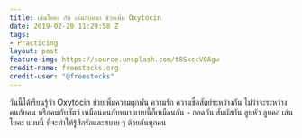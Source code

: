 ```yaml
---
title: เล่นโยคะ กับ เล่นกับหมา ช่วยเพิ่ม Oxytocin
date: 2019-02-20 11:29:58 Z
tags:
- Practicing
layout: post
feature-img: https://source.unsplash.com/t8SxccV0Agw
credit-name: freestocks.org
credit-user: "@freestocks"
---
```


วันนี้ได้เรียนรู้ว่า Oxytocin ช่วยเพิ่มความผูกพัน ความรัก ความซื่อสัตย์ระหว่างกัน ไม่ว่าจะระหว่างคนกับคน หรือคนกับสัตว์ เหมือนคนกับหมา แบบนี้ก็เหมือนกัน - กอดกัน สัมผัสกัน ลูบหัว ลูบคอ เล่นโยคะ แบบนี้ ที่จะทำให้รู้สึกรักและสบาย ๆ ด้วยกันทุกคน
